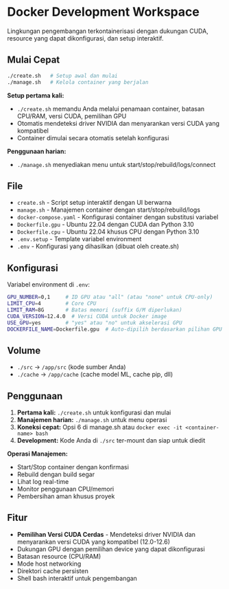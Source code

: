 # Docker Development Workspace

Lingkungan pengembangan terkontainerisasi dengan dukungan CUDA, resource yang dapat dikonfigurasi, dan setup interaktif.

## Mulai Cepat

```bash
./create.sh   # Setup awal dan mulai
./manage.sh   # Kelola container yang berjalan
```

**Setup pertama kali:**
- `./create.sh` memandu Anda melalui penamaan container, batasan CPU/RAM, versi CUDA, pemilihan GPU
- Otomatis mendeteksi driver NVIDIA dan menyarankan versi CUDA yang kompatibel
- Container dimulai secara otomatis setelah konfigurasi

**Penggunaan harian:**
- `./manage.sh` menyediakan menu untuk start/stop/rebuild/logs/connect

## File

- `create.sh` - Script setup interaktif dengan UI berwarna
- `manage.sh` - Manajemen container dengan start/stop/rebuild/logs
- `docker-compose.yaml` - Konfigurasi container dengan substitusi variabel
- `Dockerfile.gpu` - Ubuntu 22.04 dengan CUDA dan Python 3.10
- `Dockerfile.cpu` - Ubuntu 22.04 khusus CPU dengan Python 3.10
- `.env.setup` - Template variabel environment
- `.env` - Konfigurasi yang dihasilkan (dibuat oleh create.sh)

## Konfigurasi

Variabel environment di `.env`:
```bash
GPU_NUMBER=0,1     # ID GPU atau "all" (atau "none" untuk CPU-only)
LIMIT_CPU=4        # Core CPU
LIMIT_RAM=8G       # Batas memori (suffix G/M diperlukan)
CUDA_VERSION=12.4.0  # Versi CUDA untuk Docker image
USE_GPU=yes        # "yes" atau "no" untuk akselerasi GPU
DOCKERFILE_NAME=Dockerfile.gpu  # Auto-dipilih berdasarkan pilihan GPU
```

## Volume

- `./src` → `/app/src` (kode sumber Anda)
- `./cache` → `/app/cache` (cache model ML, cache pip, dll)

## Penggunaan

1. **Pertama kali:** `./create.sh` untuk konfigurasi dan mulai
2. **Manajemen harian:** `./manage.sh` untuk menu operasi
3. **Koneksi cepat:** Opsi 6 di manage.sh atau `docker exec -it <container-name> bash`
4. **Development:** Kode Anda di `./src` ter-mount dan siap untuk diedit

**Operasi Manajemen:**
- Start/Stop container dengan konfirmasi
- Rebuild dengan build segar
- Lihat log real-time
- Monitor penggunaan CPU/memori
- Pembersihan aman khusus proyek

## Fitur

- **Pemilihan Versi CUDA Cerdas** - Mendeteksi driver NVIDIA dan menyarankan versi CUDA yang kompatibel (12.0-12.6)
- Dukungan GPU dengan pemilihan device yang dapat dikonfigurasi
- Batasan resource (CPU/RAM)
- Mode host networking
- Direktori cache persisten
- Shell bash interaktif untuk pengembangan